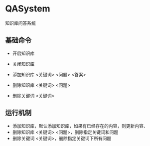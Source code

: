 # QASystem

知识库问答系统

## 基础命令

- 开启知识库
- 关闭知识库

- 添加知识库 <关键词> <问题> <答案>
- 删除知识库 <关键词> <问题>
- 删除关键词 <关键词>

## 运行机制

- 添加知识库，默认添加知识库，如果有已经存在的内容，则更新内容、
- 删除知识库 <关键词> <问题>，删除指定关键词和问题
- 删除关键词 <关键词>，删除指定关键词下所有问题
